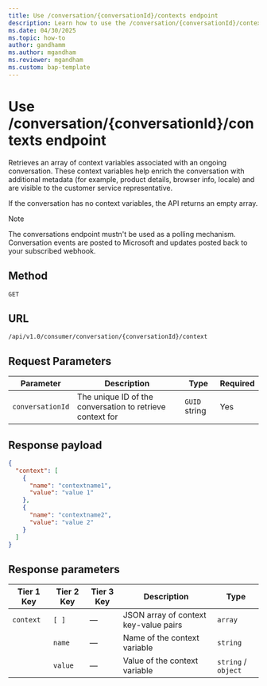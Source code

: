 ```yaml
---
title: Use /conversation/{conversationId}/contexts endpoint
description: Learn how to use the /conversation/{conversationId}/contexts endpoint.
ms.date: 04/30/2025
ms.topic: how-to
author: gandhamm
ms.author: mgandham
ms.reviewer: mgandham
ms.custom: bap-template
---
```


# Use /conversation/{conversationId}/contexts endpoint

Retrieves an array of context variables associated with an ongoing conversation. These context variables help enrich the conversation with additional metadata (for example, product details, browser info, locale) and are visible to the customer service representative.

If the conversation has no context variables, the API returns an empty array.

> [!NOTE]
> The conversations endpoint mustn't be used as a polling mechanism. Conversation events are posted to Microsoft and updates posted back to your subscribed webhook.

## Method

`GET`

## URL

`/api/v1.0/consumer/conversation/{conversationId}/context`



## Request Parameters

| Parameter        | Description                                             | Type     | Required |
|------------------|---------------------------------------------------------|----------|----------|
| `conversationId` | The unique ID of the conversation to retrieve context for | `GUID` string | Yes |



## Response payload

```json
{
  "context": [
    {
      "name": "contextname1",
      "value": "value 1"
    },
    {
      "name": "contextname2",
      "value": "value 2"
    }
  ]
}

```
## Response parameters

| Tier 1 Key | Tier 2 Key | Tier 3 Key | Description                           | Type                |
| ---------- | ---------- | ---------- | ------------------------------------- | ------------------- |
| `context`  | `[ ]`      | —          | JSON array of context key-value pairs | `array`             |
|            | `name`     | —          | Name of the context variable          | `string`            |
|            | `value`    | —          | Value of the context variable         | `string` / `object` |

